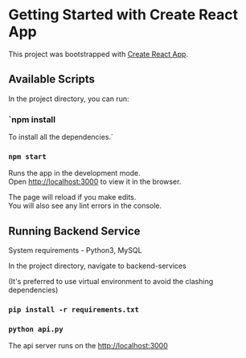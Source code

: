# Getting Started with Create React App

This project was bootstrapped with [Create React App](https://github.com/facebook/create-react-app).

## Available Scripts

In the project directory, you can run:


### `npm install

To install all the dependencies.`

### `npm start`

Runs the app in the development mode.\
Open [http://localhost:3000](http://localhost:3000) to view it in the browser.

The page will reload if you make edits.\
You will also see any lint errors in the console.

## Running Backend Service

System requirements - Python3, MySQL

In the project directory, navigate to backend-services

(It's preferred to use virtual environment to avoid the clashing dependencies)

### `pip install -r requirements.txt`

### `python api.py`

The api server runs on the [http://localhost:3000](http://localhost:9898)



